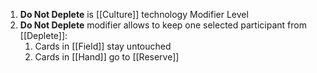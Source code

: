 1. **Do Not Deplete** is [[Culture]] technology Modifier Level 
2. **Do Not Deplete** modifier allows to keep one selected participant from [[Deplete]]:
	1. Cards in [[Field]] stay untouched
	2. Cards in [[Hand]] go to [[Reserve]]

